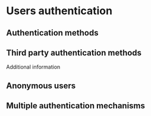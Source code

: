 # Users authentication

## Authentication methods

## Third party authentication methods

Additional information

## Anonymous users

## Multiple authentication mechanisms
